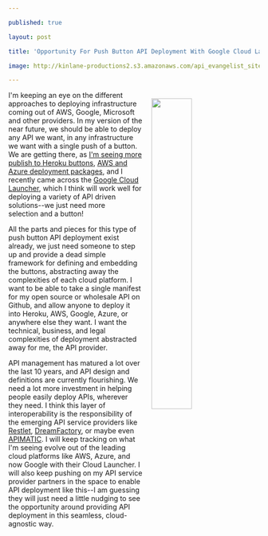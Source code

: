 ---
published: true
layout: post
title: 'Opportunity For Push Button API Deployment With Google Cloud Launcher'
image: http://kinlane-productions2.s3.amazonaws.com/api_evangelist_site/blog/google_cloud_launcher_lead.png
---

<p><img style="padding: 15px;" src="https://kinlane-productions2.s3.amazonaws.com/api_evangelist_site/blog/google_cloud_launcher_lead.png" alt="" width="40%" align="right" />
<p>I'm keeping an eye on the different approaches to deploying infrastructure coming out of AWS, Google, Microsoft and other providers. In my version of the near future, we should be able to deploy any API we want, in any infrastructure we want with a single push of a button. We are getting there, as&nbsp;<a href="https://t.co/IzZs6W0wAr">I'm seeing more publish to Heroku buttons</a>, <a href="http://apievangelist.com/2016/09/12/where-is-the-deploy-to-aws-and-google-button/">AWS and Azure deployment packages</a>, and I recently came across the <a href="https://cloud.google.com/launcher/">Google Cloud Launcher</a>, which I think will work well for deploying a variety of API driven solutions--we just need more selection&nbsp;and a button!
<p>All the parts and pieces for this type of push button API deployment exist already, we just need someone to step up and provide a dead simple framework for defining and embedding the buttons, abstracting away the complexities of each cloud platform. I want to be able to take a single manifest for my open source or wholesale API on Github, and allow anyone to deploy it into Heroku, AWS, Google, Azure, or anywhere else they want. I want the technical, business, and legal complexities of deployment abstracted away for me, the API provider.
<p>API management has matured a lot over the last 10 years, and API design and definitions are currently flourishing. We need a lot more investment in helping people easily deploy APIs, wherever they need. I think this layer of interoperability is the responsibility of the emerging API service providers like <a href="http://apis.how/5ytnitnakm">Restlet</a>, <a href="http://apis.how/bgdteovduo">DreamFactory</a>, or maybe even <a href="http://apis.how/kjtj5bbuxu">APIMATIC</a>. I will keep tracking on what I'm seeing evolve out of the leading cloud platforms like AWS, Azure, and now Google with their Cloud Launcher. I will also keep pushing on my API service provider partners in the space to enable API deployment like this--I am guessing they will just need a little nudging to see the opportunity around providing API deployment in this seamless, cloud-agnostic way.

